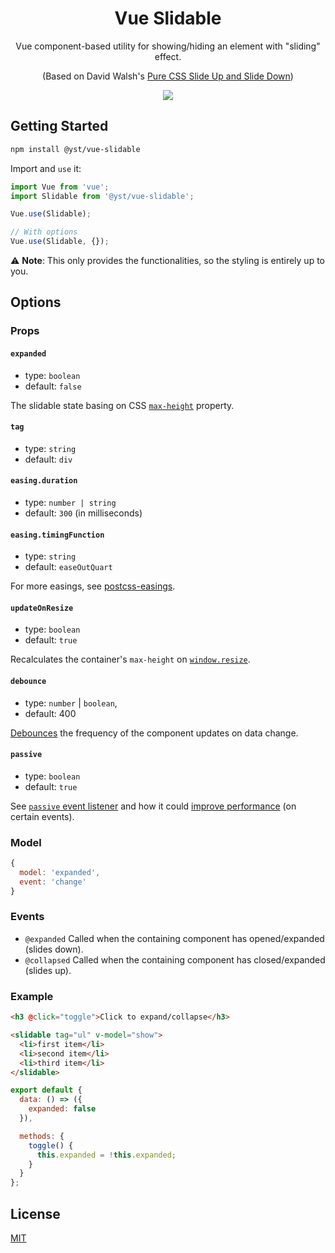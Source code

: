 <div align="center">
<h1>Vue Slidable</h1>
Vue component-based utility for showing/hiding an element with "sliding" effect.

(Based on David Walsh's [Pure CSS Slide Up and Slide Down](https://davidwalsh.name/css-slide))

<img src="https://i.imgur.com/pJA6k7E.gif" />
</div>

## Getting Started

```bash
npm install @yst/vue-slidable
```

Import and `use` it:

```js
import Vue from 'vue';
import Slidable from '@yst/vue-slidable';

Vue.use(Slidable);

// With options
Vue.use(Slidable, {});
```

⚠️ **Note**: This only provides the functionalities, so the styling is entirely up to you.

## Options

### Props

#### `expanded`

- type: `boolean`
- default: `false`

The slidable state basing on CSS [`max-height`](https://developer.mozilla.org/en-US/docs/Web/CSS/max-height) property.

#### `tag`

- type: `string`
- default: `div`

#### `easing.duration`

- type: `number | string`
- default: `300` (in milliseconds)

#### `easing.timingFunction`

- type: `string`
- default: `easeOutQuart`

For more easings, see [postcss-easings](https://github.com/postcss/postcss-easings/blob/master/index.js).

#### `updateOnResize`

- type: `boolean`
- default: `true`

Recalculates the container's `max-height` on [`window.resize`](https://developer.mozilla.org/en-US/docs/Web/API/Window/resize_event).

#### `debounce`

- type: `number` | `boolean`,
- default: 400

[Debounces](https://lodash.com/docs/4.17.15#debounce) the frequency of the component updates on data change.

#### `passive`

- type: `boolean`
- default: `true`

See [`passive` event listener](https://developer.mozilla.org/en-US/docs/Web/API/EventTarget/addEventListener) and how it could [improve performance](https://developers.google.com/web/tools/lighthouse/audits/passive-event-listeners) (on certain events).

### Model

```js
{
  model: 'expanded',
  event: 'change'
}
```

### Events

- `@expanded`
  Called when the containing component has opened/expanded (slides down).
- `@collapsed`
  Called when the containing component has closed/expanded (slides up).

### Example

```html
<h3 @click="toggle">Click to expand/collapse</h3>

<slidable tag="ul" v-model="show">
  <li>first item</li>
  <li>second item</li>
  <li>third item</li>
</slidable>
```

```js
export default {
  data: () => ({
    expanded: false
  }),

  methods: {
    toggle() {
      this.expanded = !this.expanded;
    }
  }
};
```

## License
[MIT](http://opensource.org/licenses/MIT)